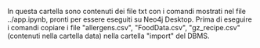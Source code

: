 In questa cartella sono contenuti dei file txt con i comandi mostrati nel file ../app.ipynb, pronti per essere eseguiti su Neo4j Desktop.
Prima di eseguire i comandi copiare i file "allergens.csv", "FoodData.csv", "gz_recipe.csv" (contenuti nella cartella data) nella cartella "import" del DBMS.
